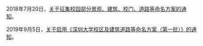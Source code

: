 2018年7月20日，[关于征集校园部分景观、建筑、校门、道路等命名方案的通知](https://www1.szu.edu.cn/board/view.asp?id=374415)。

2019年9月5日，[关于启用《深圳大学校区及建筑道路等命名方案（第一批）》的通知](https://www1.szu.edu.cn/board/view.asp?id=398492)。

